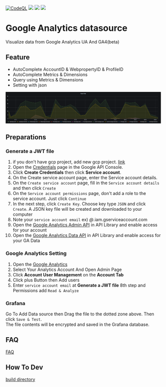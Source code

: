 [![CodeQL](https://github.com/blackcowmoo/Grafana-Google-Analytics-DataSource/actions/workflows/codeql-analysis.yml/badge.svg)](https://github.com/blackcowmoo/Grafana-Google-Analytics-DataSource/actions/workflows/codeql-analysis.yml)  ![](https://img.shields.io/badge/dynamic/json?url=https%3A%2F%2Fgrafana.com%2Fapi%2Fplugins%2Fblackcowmoo-googleanalytics-datasource%3Fversion%3Dlatest&query=%24.downloads&label=downloads) ![](https://img.shields.io/github/v/release/blackcowmoo/Grafana-Google-Analytics-DataSource?style=plastic?label=repo) ![](https://img.shields.io/badge/dynamic/json?url=https%3A%2F%2Fgrafana.com%2Fapi%2Fplugins%2Fblackcowmoo-googleanalytics-datasource%3Fversion%3Dlatest&query=%24.version&label=grafana%20release&prefix=v)
# Google Analytics datasource

Visualize data from Google Analytics UA And GA4(beta)

## Feature
- AutoComplete AccountID & WebpropertyID & ProfileID
- AutoComplete Metrics & Dimensions
- Query using Metrics & Dimensions
- Setting with json

![query](https://github.com/blackcowmoo/Grafana-Google-Analytics-DataSource/blob/master/src/img/query.png?raw=true)

## Preparations
### Generate a JWT file

1.  if you don't have gcp project, add new gcp project. [link](https://cloud.google.com/resource-manager/docs/creating-managing-projects#console)
2.  Open the [Credentials](https://console.developers.google.com/apis/credentials) page in the Google API Console.
3.  Click **Create Credentials** then click **Service account**.
4.  On the Create service account page, enter the Service account details.
5.  On the `Create service account` page, fill in the `Service account details` and then click `Create`
6.  On the `Service account permissions` page, don't add a role to the service account. Just click `Continue`
7.  In the next step, click `Create Key`. Choose key type `JSON` and click `Create`. A JSON key file will be created and downloaded to your computer
8.  Note your `service account email` ex) *@*.iam.gserviceaccount.com
9.  Open the [Google Analytics Admin API](https://console.cloud.google.com/apis/library/analyticsadmin.googleapis.com)  in API Library and enable access for your account
10. Open the [Google Analytics Data API](https://console.cloud.google.com/apis/library/analyticsdata.googleapis.com)  in API Library and enable access for your GA Data

### Google Analytics Setting

1. Open the [Google Analytics](https://analytics.google.com/)
2. Select Your Analytics Account And Open Admin Page
3. Click **Account User Management** on the **Account Tab**
4. Click plus Button then Add users
5. Enter `service account email` at **Generate a JWT file** 8th step and Permissions add `Read & Analyze`

### Grafana
Go To Add Data source then Drag the file to the dotted zone above. Then click `Save & Test`.   
The file contents will be encrypted and saved in the Grafana database.

## FAQ
[FAQ](https://github.com/blackcowmoo/Grafana-Google-Analytics-DataSource/tree/master/FAQ.md)

## How To Dev
[build directory](https://github.com/blackcowmoo/Grafana-Google-Analytics-DataSource/tree/master/build)
